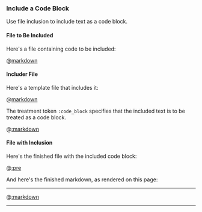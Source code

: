 ### Include a Code Block

Use file inclusion to include text as a code block.

#### File to Be Included

Here's a file containing code to be included:

@[markdown](hello.rb)

#### Includer File

Here's a template file that includes it:

@[markdown](includer.md)

The treatment token ```:code_block``` specifies that the included text is to be treated as a code block.

@[:markdown](../interface.md)

#### File with Inclusion

Here's the finished file with the included code block:

@[:pre](included.md)

And here's the finished markdown, as rendered on this page:

---

@[:markdown](included.md)

---
